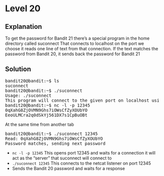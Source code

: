 # Level 20

## Explanation

To get the password for Bandit 21 there’s a special program in the home directory called suconnect That connects to localhost on the port we choose it reads one line of text from that connection. If the text matches the password from Bandit 20, it sends back the password for Bandit 21

## Solution
<pre>
bandit20@bandit:~$ ls
suconnect
bandit20@bandit:~$ ./suconnect
Usage: ./suconnect <portnumber>
This program will connect to the given port on localhost using TCP. If it receives the correct password from the other side, the next password is transmitted back.
bandit20@bandit:~$ nc -l -p 12345
0qXahG8ZjOVMN9Ghs7iOWsCfZyXOUbYO
EeoULMCra2q0dSkYj561DX7s1CpBuOBt
</pre>


 At the same time from another tab 
 <pre>
bandit20@bandit:~$ ./suconnect 12345
Read: 0qXahG8ZjOVMN9Ghs7iOWsCfZyXOUbYO
Password matches, sending next password
</pre>


- `nc -l -p 12345` This opens port 12345 and waits for a connection it will act as the “server” that suconnect will connect to
- `./suconnect 12345` This connects to the netcat listener on port 12345
- Sends the Bandit 20 password and waits for a response 

